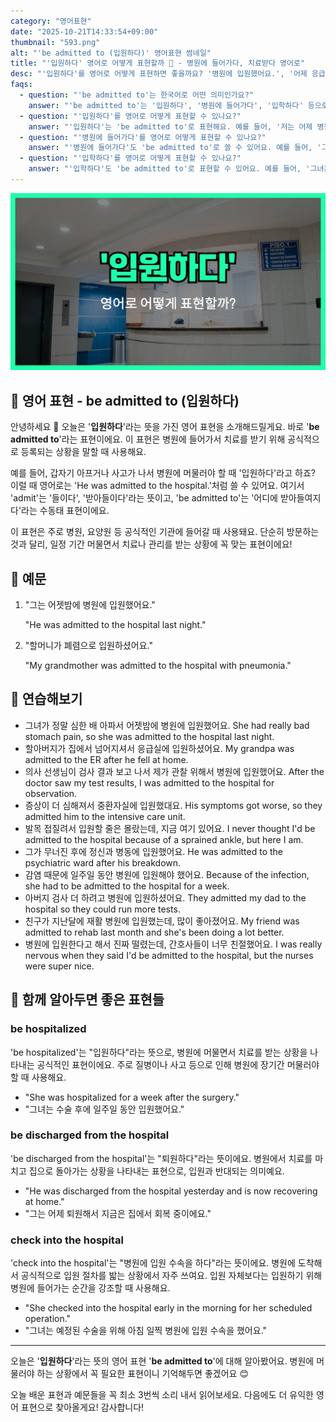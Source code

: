 ```yaml
---
category: "영어표현"
date: "2025-10-21T14:33:54+09:00"
thumbnail: "593.png"
alt: "'be admitted to (입원하다)' 영어표현 썸네일"
title: "'입원하다' 영어로 어떻게 표현할까 🏥 - 병원에 들어가다, 치료받다 영어로"
desc: "'입원하다'를 영어로 어떻게 표현하면 좋을까요? '병원에 입원했어요.', '어제 응급실에 입원했어요.' 등을 영어로 표현하는 법을 배워봅시다. 다양한 예문을 통해서 연습하고 본인의 표현으로 만들어 보세요."
faqs: 
  - question: "'be admitted to'는 한국어로 어떤 의미인가요?"
    answer: "'be admitted to'는 '입원하다', '병원에 들어가다', '입학하다' 등으로 해석돼요. 주로 병원이나 학교 등 공식적으로 들어가는 상황에서 써요."
  - question: "'입원하다'를 영어로 어떻게 표현할 수 있나요?"
    answer: "'입원하다'는 'be admitted to'로 표현해요. 예를 들어, '저는 어제 병원에 입원했어요.'는 'I was admitted to the hospital yesterday.'라고 해요."
  - question: "'병원에 들어가다'를 영어로 어떻게 표현할 수 있나요?"
    answer: "'병원에 들어가다'도 'be admitted to'로 쓸 수 있어요. 예를 들어, '그는 심한 감기로 병원에 들어갔어요.'는 'He was admitted to the hospital with a severe cold.'라고 해요."
  - question: "'입학하다'를 영어로 어떻게 표현할 수 있나요?"
    answer: "'입학하다'도 'be admitted to'로 표현할 수 있어요. 예를 들어, '그녀는 하버드대학교에 입학했어요.'는 'She was admitted to Harvard University.'라고 해요."
---
```


!['be admitted to (입원하다)' 영어표현](./593.png)

## 🌟 영어 표현 - be admitted to (입원하다)

안녕하세요 👋 오늘은 '**입원하다**'라는 뜻을 가진 영어 표현을 소개해드릴게요. 바로 '**be admitted to**'라는 표현이에요. 이 표현은 병원에 들어가서 치료를 받기 위해 공식적으로 등록되는 상황을 말할 때 사용해요.

예를 들어, 갑자기 아프거나 사고가 나서 병원에 머물러야 할 때 '입원하다'라고 하죠? 이럴 때 영어로는 'He was admitted to the hospital.'처럼 쓸 수 있어요. 여기서 'admit'는 '들이다', '받아들이다'라는 뜻이고, 'be admitted to'는 '어디에 받아들여지다'라는 수동태 표현이에요.

이 표현은 주로 병원, 요양원 등 공식적인 기관에 들어갈 때 사용돼요. 단순히 방문하는 것과 달리, 일정 기간 머물면서 치료나 관리를 받는 상황에 꼭 맞는 표현이에요!

## 📖 예문

1. "그는 어젯밤에 병원에 입원했어요."

   "He was admitted to the hospital last night."

2. "할머니가 폐렴으로 입원하셨어요."

   "My grandmother was admitted to the hospital with pneumonia."



## 💬 연습해보기

<ul data-interactive-list>

  <li data-interactive-item>
    <span data-toggler>그녀가 정말 심한 배 아파서 어젯밤에 병원에 입원했어요.</span>
    <span data-answer>She had really bad stomach pain, so she was admitted to the hospital last night.</span>
  </li>

  <li data-interactive-item>
    <span data-toggler>할아버지가 집에서 넘어지셔서 응급실에 입원하셨어요.</span>
    <span data-answer>My grandpa was admitted to the ER after he fell at home.</span>
  </li>

  <li data-interactive-item>
    <span data-toggler>의사 선생님이 검사 결과 보고 나서 제가 관찰 위해서 병원에 입원했어요.</span>
    <span data-answer>After the doctor saw my test results, I was admitted to the hospital for observation.</span>
  </li>

  <li data-interactive-item>
    <span data-toggler>증상이 더 심해져서 중환자실에 입원했대요.</span>
    <span data-answer>His symptoms got worse, so they admitted him to the intensive care unit.</span>
  </li>

  <li data-interactive-item>
    <span data-toggler>발목 접질려서 입원할 줄은 몰랐는데, 지금 여기 있어요.</span>
    <span data-answer>I never thought I'd be admitted to the hospital because of a sprained ankle, but here I am.</span>
  </li>

  <li data-interactive-item>
    <span data-toggler>그가 무너진 후에 정신과 병동에 입원했어요.</span>
    <span data-answer>He was admitted to the psychiatric ward after his breakdown.</span>
  </li>

  <li data-interactive-item>
    <span data-toggler>감염 때문에 일주일 동안 병원에 입원해야 했어요.</span>
    <span data-answer>Because of the infection, she had to be admitted to the hospital for a week.</span>
  </li>

  <li data-interactive-item>
    <span data-toggler>아버지 검사 더 하려고 병원에 입원하셨어요.</span>
    <span data-answer>They admitted my dad to the hospital so they could run more tests.</span>
  </li>

  <li data-interactive-item>
    <span data-toggler>친구가 지난달에 재활 병원에 입원했는데, 많이 좋아졌어요.</span>
    <span data-answer>My friend was admitted to rehab last month and she's been doing a lot better.</span>
  </li>

  <li data-interactive-item>
    <span data-toggler>병원에 입원한다고 해서 진짜 떨렸는데, 간호사들이 너무 친절했어요.</span>
    <span data-answer>I was really nervous when they said I'd be admitted to the hospital, but the nurses were super nice.</span>
  </li>

</ul>

## 🤝 함께 알아두면 좋은 표현들

### be hospitalized

'be hospitalized'는 "입원하다"라는 뜻으로, 병원에 머물면서 치료를 받는 상황을 나타내는 공식적인 표현이에요. 주로 질병이나 사고 등으로 인해 병원에 장기간 머물러야 할 때 사용해요.

- "She was hospitalized for a week after the surgery."
- "그녀는 수술 후에 일주일 동안 입원했어요."

### be discharged from the hospital

'be discharged from the hospital'는 "퇴원하다"라는 뜻이에요. 병원에서 치료를 마치고 집으로 돌아가는 상황을 나타내는 표현으로, 입원과 반대되는 의미예요.

- "He was discharged from the hospital yesterday and is now recovering at home."
- "그는 어제 퇴원해서 지금은 집에서 회복 중이에요."

### check into the hospital

'check into the hospital'는 "병원에 입원 수속을 하다"라는 뜻이에요. 병원에 도착해서 공식적으로 입원 절차를 밟는 상황에서 자주 쓰여요. 입원 자체보다는 입원하기 위해 병원에 들어가는 순간을 강조할 때 사용해요.

- "She checked into the hospital early in the morning for her scheduled operation."
- "그녀는 예정된 수술을 위해 아침 일찍 병원에 입원 수속을 했어요."

---

오늘은 '**입원하다**'라는 뜻의 영어 표현 '**be admitted to**'에 대해 알아봤어요. 병원에 머물러야 하는 상황에서 꼭 필요한 표현이니 기억해두면 좋겠어요 😊

오늘 배운 표현과 예문들을 꼭 최소 3번씩 소리 내서 읽어보세요. 다음에도 더 유익한 영어 표현으로 찾아올게요! 감사합니다!

